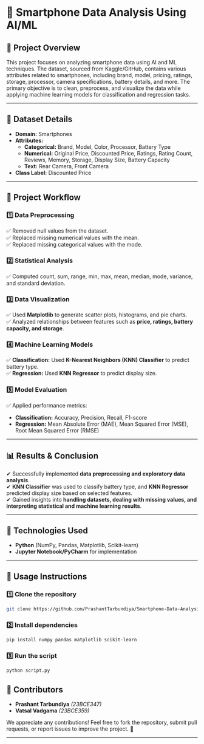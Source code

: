 # 📱 Smartphone Data Analysis Using AI/ML  

## 📌 Project Overview  
This project focuses on analyzing smartphone data using AI and ML techniques. The dataset, sourced from Kaggle/GitHub, contains various attributes related to smartphones, including brand, model, pricing, ratings, storage, processor, camera specifications, battery details, and more. The primary objective is to clean, preprocess, and visualize the data while applying machine learning models for classification and regression tasks.  

---

## 📂 Dataset Details  
- **Domain:** Smartphones  
- **Attributes:**  
  - **Categorical:** Brand, Model, Color, Processor, Battery Type  
  - **Numerical:** Original Price, Discounted Price, Ratings, Rating Count, Reviews, Memory, Storage, Display Size, Battery Capacity  
  - **Text:** Rear Camera, Front Camera  
- **Class Label:** Discounted Price  

---

## 🔧 Project Workflow  

### **1️⃣ Data Preprocessing**  
✅ Removed null values from the dataset.  
✅ Replaced missing numerical values with the mean.  
✅ Replaced missing categorical values with the mode.  

### **2️⃣ Statistical Analysis**  
✅ Computed count, sum, range, min, max, mean, median, mode, variance, and standard deviation.  

### **3️⃣ Data Visualization**  
✅ Used **Matplotlib** to generate scatter plots, histograms, and pie charts.  
✅ Analyzed relationships between features such as **price, ratings, battery capacity, and storage**.  

### **4️⃣ Machine Learning Models**  
✅ **Classification:** Used **K-Nearest Neighbors (KNN) Classifier** to predict battery type.  
✅ **Regression:** Used **KNN Regressor** to predict display size.  

### **5️⃣ Model Evaluation**  
✅ Applied performance metrics:  
   - **Classification:** Accuracy, Precision, Recall, F1-score  
   - **Regression:** Mean Absolute Error (MAE), Mean Squared Error (MSE), Root Mean Squared Error (RMSE)  

---

## 📊 Results & Conclusion  
✔ Successfully implemented **data preprocessing and exploratory data analysis**.  
✔ **KNN Classifier** was used to classify battery type, and **KNN Regressor** predicted display size based on selected features.  
✔ Gained insights into **handling datasets, dealing with missing values, and interpreting statistical and machine learning results**.  

---

## 🚀 Technologies Used  
- **Python** (NumPy, Pandas, Matplotlib, Scikit-learn)  
- **Jupyter Notebook/PyCharm** for implementation  

---

## 📜 Usage Instructions  

### **1️⃣ Clone the repository**  
```bash
git clone https://github.com/PrashantTarbundiya/Smartphone-Data-Analysis-Using-AI-ML.git
```
### **2️⃣ Install dependencies**  
```bash
pip install numpy pandas matplotlib scikit-learn
```
### **3️⃣ Run the script**  
```bash
python script.py
```
## 👥 Contributors  
- **Prashant Tarbundiya** *(23BCE347)*  
- **Vatsal Vadgama** *(23BCE359)*  

We appreciate any contributions! Feel free to fork the repository, submit pull requests, or report issues to improve the project. 🚀  

---
